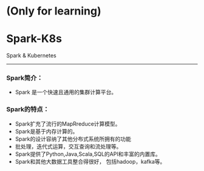 # (Only for learning)
# Spark-K8s
Spark & Kubernetes
***
### Spark简介：
- Spark 是一个快速且通用的集群计算平台。
### Spark的特点：
- Spark扩充了流行的MapRreduce计算模型。
- Spark是基于内存计算的。
- Spark的设计容纳了其他分布式系统所拥有的功能
- 批处理，迭代式运算，交互查询和流处理等。
- Spark提供了Python,Java,Scala,SQL的API和丰富的内置库。
- Spark和其他大数据工具整合得很好， 包括hadoop，kafka等。


